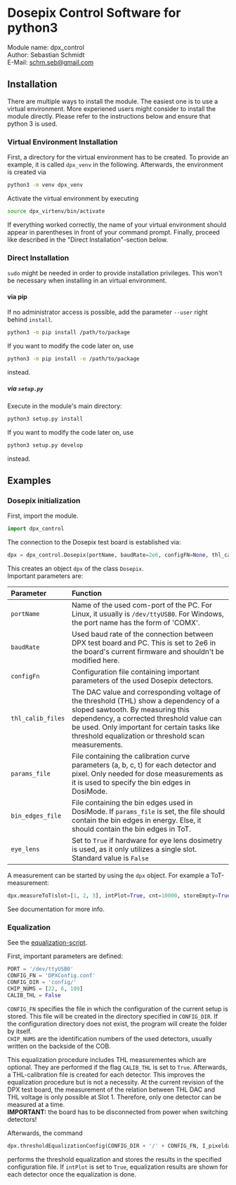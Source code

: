 # Dosepix Control Software for python3

Module name: dpx\_control  
Author: Sebastian Schmidt  
E-Mail: schm.seb@gmail.com  

## Installation

There are multiple ways to install the module. The easiest one is to use a virtual environment. More experiened users might consider to install the module directly. Please refer to the instructions below and ensure that python 3 is used.  

### Virtual Environment Installation

First,  a directory for the virtual environment has to be created. To provide an example, it is called `dpx_venv` in the following.  Afterwards, the environment is created via

```bash
python3 -m venv dpx_venv
```

Activate the virtual environment by executing

```bash
source dpx_virtenv/bin/activate
```

If everything worked correctly, the name of your virtual environment should appear in parentheses in front of your command prompt. Finally, proceed like described in the "Direct Installation"-section below.

### Direct Installation

`sudo` might be needed in order to provide installation privileges. This won't be necessary when installing in an virtual environment.  

#### via pip

If no administrator access is possible, add the parameter `--user` right behind `install`.

```bash
python3 -m pip install /path/to/package
```

If you want to modify the code later on, use  

```bash
python3 -m pip install -e /path/to/package
```

instead.

##### via `setup.py`

Execute in the module's main directory:

```bash
python3 setup.py install
```

If you want to modify the code later on, use  

```bash
python3 setup.py develop
```

instead.

## Examples

### Dosepix initialization

First, import the module.

```python
import dpx_control
```

The connection to the Dosepix test board is established via:

```python
dpx = dpx_control.Dosepix(portName, baudRate=2e6, configFN=None, thl_calib_files=None, params_file=None, bin_edges_file=None)
```

This creates an object `dpx` of the class `Dosepix`.  
Important parameters are:  

| Parameter | Function |
| :-------- | :------- |
| `portName`           | Name of the used com-port of the PC. For Linux, it usually is `/dev/ttyUSB0`. For Windows, the port name has the form of 'COMX'. |
| `baudRate`           | Used baud rate of the connection between DPX test board and PC. This is set to 2e6 in the board's current firmware and shouldn't be modified here. |
| `configFn`           | Configuration file containing important parameters of the used Dosepix detectors. |
| `thl_calib_files`    | The DAC value and corresponding voltage of the threshold (THL) show a dependency of a sloped sawtooth. By measuring this dependency, a corrected threshold value can be used. Only important for certain tasks like threshold equalization or threshold scan measurements. |
| `params_file`        | File containing the calibration curve parameters (a, b, c, t) for each detector and pixel. Only needed for dose measurements as it is used to specify the bin edges in DosiMode. |
| `bin_edges_file`     | File containing the bin edges used in DosiMode. If `params_file` is set, the file should contain the bin edges in energy. Else, it should contain the bin edges in ToT. |
| `eye_lens`           | Set to `True` if hardware for eye lens dosimetry is used, as it only utilizes a single slot. Standard value is `False` |

A measurement can be started by using the `dpx` object. For example a ToT-measurement:

```python
dpx.measureToT(slot=[1, 2, 3], intPlot=True, cnt=10000, storeEmpty=True, logTemp=True)
```

See documentation for more info.

### Equalization

See the [equalization-script](examples/equalization.py).

First, important parameters are defined:

```python
PORT = '/dev/ttyUSB0'
CONFIG_FN = 'DPXConfig.conf'
CONFIG_DIR = 'config/'
CHIP_NUMS = [22, 6, 109]
CALIB_THL = False
```

`CONFIG_FN` specifies the file in which the configuration of the current setup is stored. This file will be created in the directory specified in `CONFIG_DIR`.  If the configuration directory does not exist, the program will create the folder by itself.  
`CHIP_NUMS` are the identification numbers of the used detectors, usually written on the backside of the COB.  

This equalization procedure includes THL measurementes which are optional. They are performed if the flag `CALIB_THL` is set to `True`. Afterwards, a THL-calibration file is created for each detector. This improves the equalization procedure but is not a necessity. At the current revision of the DPX test board, the measurement of the relation between THL DAC and THL voltage is only possible at Slot 1. Therefore, only one detector can be measured at a time.  
**IMPORTANT:** the board has to be disconnected from power when switching detectors!  

Afterwards, the command  

```python
dpx.thresholdEqualizationConfig(CONFIG_DIR + '/' + CONFIG_FN, I_pixeldac=None, reps=1, intPlot=False, resPlot=True)
```

performs the threshold equalization and stores the results in the specified configuration file. If `intPlot` is set to `True`, equalization results are shown for each detector once the equalization is done.
